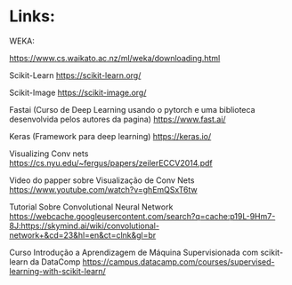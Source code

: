 # Links:

WEKA:

https://www.cs.waikato.ac.nz/ml/weka/downloading.html

Scikit-Learn
https://scikit-learn.org/

Scikit-Image
https://scikit-image.org/

Fastai (Curso de Deep Learning usando o pytorch e uma biblioteca desenvolvida pelos autores da pagina)
https://www.fast.ai/

Keras (Framework para deep learning)
https://keras.io/

Visualizing Conv nets
https://cs.nyu.edu/~fergus/papers/zeilerECCV2014.pdf

Video do papper sobre Visualização de Conv Nets
https://www.youtube.com/watch?v=ghEmQSxT6tw

Tutorial Sobre Convolutional Neural Network
https://webcache.googleusercontent.com/search?q=cache:p19L-9Hm7-8J:https://skymind.ai/wiki/convolutional-network+&cd=23&hl=en&ct=clnk&gl=br

Curso Introdução a Aprendizagem de Máquina Supervisionada com scikit-learn da DataComp
https://campus.datacamp.com/courses/supervised-learning-with-scikit-learn/
